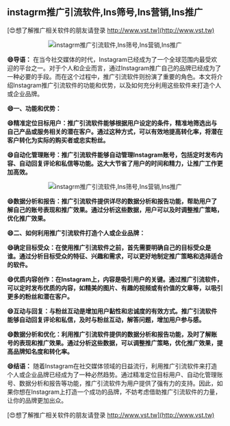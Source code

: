## **instagrm推广引流软件,Ins筛号,Ins营销,Ins推广**

[😍想了解推广相关软件的朋友请登录 http://www.vst.tw](http://www.vst.tw)

 <center><img src="https://vst.tw/MP4/tuiguang/png/3.png" alt="instagrm推广引流软件,Ins筛号,Ins营销,Ins推广"></center>

**😄导语：**
在当今社交媒体的时代，Instagram已经成为了一个全球范围内最受欢迎的平台之一。对于个人和企业而言，通过Instagram推广自己的品牌已经成为了一种必要的手段。而在这个过程中，推广引流软件则扮演了重要的角色。本文将介绍Instagram推广引流软件的功能和优势，以及如何充分利用这些软件来打造个人或企业品牌。

**😄一、功能和优势：**

**😄精准定位目标用户：推广引流软件能够根据用户设定的条件，精准地筛选出与自己产品或服务相关的潜在客户。通过这种方式，可以有效地提高转化率，将潜在客户转化为实际的购买者或忠实粉丝。**

**😄自动化管理账号：推广引流软件能够自动管理Instagram账号，包括定时发布内容、自动回复评论和私信等功能。这大大节省了用户的时间和精力，让推广工作更加高效。**

 <center><img src="https://vst.tw/MP4/tuiguang/png/8.png" alt="instagrm推广引流软件,Ins筛号,Ins营销,Ins推广"></center>

**😄数据分析和报告：推广引流软件提供详尽的数据分析和报告功能，帮助用户了解自己的账号表现和推广效果。通过分析这些数据，用户可以及时调整推广策略，优化推广效果。**

**😄二、如何利用推广引流软件打造个人或企业品牌：**

**😄确定目标受众：在使用推广引流软件之前，首先需要明确自己的目标受众是谁。通过分析目标受众的特征、兴趣和需求，可以更好地制定推广策略和选择适合的软件。**

**😄优质内容创作：在Instagram上，内容是吸引用户的关键。通过推广引流软件，可以定时发布优质的内容，如精美的图片、有趣的视频或有价值的文章等，以吸引更多的粉丝和潜在客户。**

**😄互动与回复：与粉丝互动是增加用户黏性和忠诚度的有效方式。推广引流软件能够自动回复评论和私信，及时与粉丝互动，解答问题，增加用户参与感。**

**😄数据分析和优化：利用推广引流软件提供的数据分析和报告功能，及时了解账号的表现和推广效果。通过分析这些数据，可以调整推广策略，优化推广效果，提高品牌知名度和转化率。**

**😄结语：**
随着Instagram在社交媒体领域的日益流行，利用推广引流软件来打造个人或企业品牌已经成为了一种必然趋势。通过精准定位目标用户、自动化管理账号、数据分析和报告等功能，推广引流软件为用户提供了强有力的支持。因此，如果你想在Instagram上打造一个成功的品牌，不妨考虑借助推广引流软件的力量，让你的品牌更加出众。

[😍想了解推广相关软件的朋友请登录 http://www.vst.tw](http://www.vst.tw)



